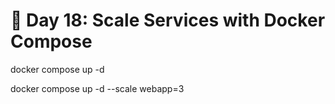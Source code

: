 # 🚀 Day 18: Scale Services with Docker Compose  


docker compose up -d

docker compose up -d --scale webapp=3